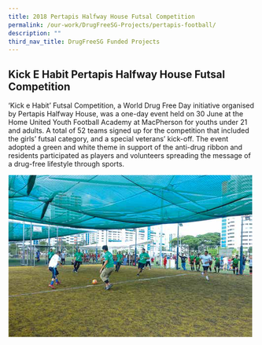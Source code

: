 ```yaml
---
title: 2018 Pertapis Halfway House Futsal Competition
permalink: /our-work/DrugFreeSG-Projects/pertapis-football/
description: ""
third_nav_title: DrugFreeSG Funded Projects
---
```

## Kick E Habit Pertapis Halfway House Futsal Competition

‘Kick e Habit’ Futsal Competition, a World
Drug Free Day initiative organised by Pertapis
Halfway House, was a one-day event held on
30 June at the Home United Youth Football
Academy at MacPherson for youths under 21
and adults. A total of 52 teams signed up for
the competition that included the girls’ futsal
category, and a special veterans’ kick-off. The
event adopted a green and white theme in
support of the anti-drug ribbon and residents
participated as players and volunteers
spreading the message of a drug-free lifestyle
through sports.

![](/images/DFSG%20Projects/pertapis%20football.png)